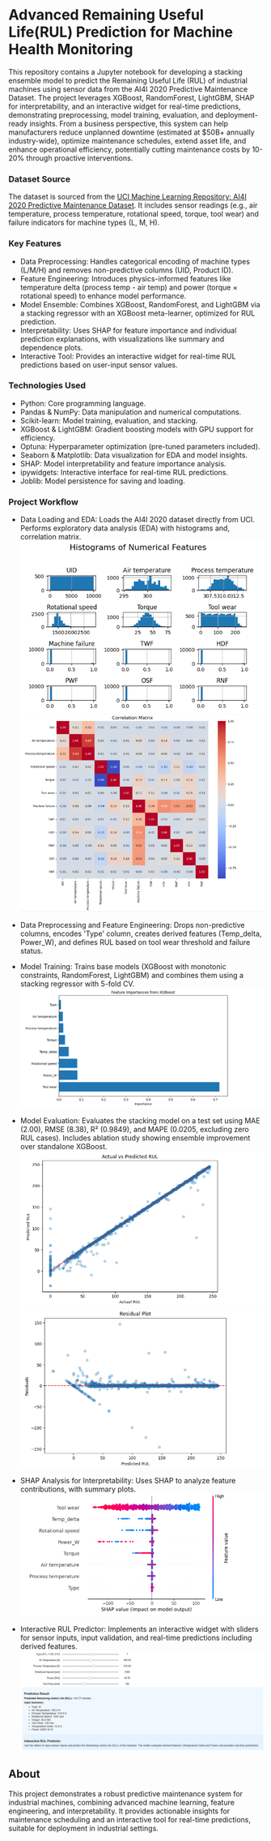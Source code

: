 # Advanced Remaining Useful Life(RUL) Prediction for Machine Health Monitoring

This repository contains a Jupyter notebook for developing a stacking ensemble model to predict the Remaining Useful Life (RUL) of industrial machines using sensor data from the AI4I 2020 Predictive Maintenance Dataset. The project leverages XGBoost, RandomForest, LightGBM, SHAP for interpretability, and an interactive widget for real-time predictions, demonstrating preprocessing, model training, evaluation, and deployment-ready insights. From a business perspective, this system can help manufacturers reduce unplanned downtime (estimated at $50B+ annually industry-wide), optimize maintenance schedules, extend asset life, and enhance operational efficiency, potentially cutting maintenance costs by 10-20% through proactive interventions.

### Dataset Source
The dataset is sourced from the [UCI Machine Learning Repository: AI4I 2020 Predictive Maintenance Dataset](https://archive.ics.uci.edu/dataset/601/ai4i+2020+predictive+maintenance+dataset). It includes sensor readings (e.g., air temperature, process temperature, rotational speed, torque, tool wear) and failure indicators for machine types (L, M, H).

### Key Features
* Data Preprocessing: Handles categorical encoding of machine types (L/M/H) and removes non-predictive columns (UID, Product ID).
* Feature Engineering: Introduces physics-informed features like temperature delta (process temp - air temp) and power (torque × rotational speed) to enhance model performance.
* Model Ensemble: Combines XGBoost, RandomForest, and LightGBM via a stacking regressor with an XGBoost meta-learner, optimized for RUL prediction.
* Interpretability: Uses SHAP for feature importance and individual prediction explanations, with visualizations like summary and dependence plots.
* Interactive Tool: Provides an interactive widget for real-time RUL predictions based on user-input sensor values.

### Technologies Used
* Python: Core programming language.
* Pandas & NumPy: Data manipulation and numerical computations.
* Scikit-learn: Model training, evaluation, and stacking.
* XGBoost & LightGBM: Gradient boosting models with GPU support for efficiency.
* Optuna: Hyperparameter optimization (pre-tuned parameters included).
* Seaborn & Matplotlib: Data visualization for EDA and model insights.
* SHAP: Model interpretability and feature importance analysis.
* ipywidgets: Interactive interface for real-time RUL predictions.
* Joblib: Model persistence for saving and loading.

### Project Workflow
* Data Loading and EDA: Loads the AI4I 2020 dataset directly from UCI. Performs exploratory data analysis (EDA) with histograms and, correlation matrix.
![Histograms of Numerical Features](https://github.com/AashishSaini16/Advanced-Remaining-Useful-Life-Prediction-for-Machine-Health-Monitoring/blob/main/Histograms%20of%20Numerical%20Features.PNG)
![Correlation Matrix](https://github.com/AashishSaini16/Advanced-Remaining-Useful-Life-Prediction-for-Machine-Health-Monitoring/blob/main/Correlation%20Matrix.PNG)

* Data Preprocessing and Feature Engineering: Drops non-predictive columns, encodes 'Type' column, creates derived features (Temp_delta, Power_W), and defines RUL based on tool wear threshold and failure status.

* Model Training: Trains base models (XGBoost with monotonic constraints, RandomForest, LightGBM) and combines them using a stacking regressor with 5-fold CV.
![Feature Importances from XGBoost](https://github.com/AashishSaini16/Advanced-Remaining-Useful-Life-Prediction-for-Machine-Health-Monitoring/blob/main/Feature%20Importances%20from%20XGBoost.PNG)

* Model Evaluation: Evaluates the stacking model on a test set using MAE (2.00), RMSE (8.38), R² (0.9849), and MAPE (0.0205, excluding zero RUL cases). Includes ablation study showing ensemble improvement over standalone XGBoost.
![Actual vs Predicted RUL](https://github.com/AashishSaini16/Advanced-Remaining-Useful-Life-Prediction-for-Machine-Health-Monitoring/blob/main/Actual%20vs%20Predicted%20RUL.PNG)
![Residual Plot](https://github.com/AashishSaini16/Advanced-Remaining-Useful-Life-Prediction-for-Machine-Health-Monitoring/blob/main/Residual%20Plot.PNG)

* SHAP Analysis for Interpretability: Uses SHAP to analyze feature contributions, with summary plots.
![SHAP Summary Plot](https://github.com/AashishSaini16/Advanced-Remaining-Useful-Life-Prediction-for-Machine-Health-Monitoring/blob/main/SHAP%20Summary%20Plot.PNG)

* Interactive RUL Predictor: Implements an interactive widget with sliders for sensor inputs, input validation, and real-time predictions including derived features.
![Interactive Widget Demo](https://github.com/AashishSaini16/Advanced-Remaining-Useful-Life-Prediction-for-Machine-Health-Monitoring/blob/main/Interactive%20Widget%20Demo.PNG)

## About
This project demonstrates a robust predictive maintenance system for industrial machines, combining advanced machine learning, feature engineering, and interpretability. It provides actionable insights for maintenance scheduling and an interactive tool for real-time predictions, suitable for deployment in industrial settings.
